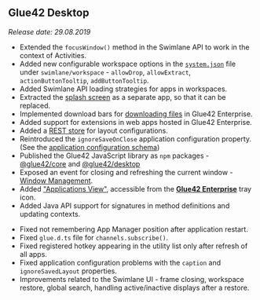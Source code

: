 ## Glue42 Desktop

*Release date: 29.08.2019*

<glue42 name="addClass" class="newFeatures" element="p" text="New Features">

- Extended the `focusWindow()` method in the Swimlane API to work in the context of Activities.
- Added new configurable workspace options in the [`system.json`](../../../assets/configuration/system.json) file under `swimlane/workspace` - `allowDrop`, `allowExtract`, `actionButtonTooltip`, `addButtonTooltip`.
- Added Swimlane API loading strategies for apps in workspaces.
- Extracted the [splash screen](../../how-to/rebrand-glue42/user-interface/index.html#splash_screen) as a separate app, so that it can be replaced.
- Implemented download bars for [downloading files](../../../glue42-concepts/glue42-platform-features/index.html#downloading_files) in Glue42 Enterprise.
- Added support for extensions in web apps hosted in Glue42 Enterprise.
- Added a [REST store](../../../glue42-concepts/windows/layouts/overview/index.html#layout_stores) for layout configurations.
- Reintroduced the `ignoreSaveOnClose` application configuration property. (See the [application configuration schema](../../../assets/configuration/application.json))
- Published the Glue42 JavaScript library as `npm` packages - [@glue42/core](https://www.npmjs.com/package/@glue42/core) and [@glue42/desktop](https://npmjs.com/package/@glue42/desktop)
- Exposed an event for closing and refreshing the current window - [Window Management](../../../glue42-concepts/windows/window-management/javascript/index.html#window_events-close_and_refresh).
- Added ["Applications View"](../../general-overview/index.html#using_glue42_enterprise-applications_view), accessible from the [**Glue42 Enterprise**](https://glue42.com/enterprise/) tray icon.
- Added Java API support for signatures in method definitions and updating contexts.

<glue42 name="addClass" class="bugFixes" element="p" text="Improvements and Bug Fixes"> 

- Fixed not remembering App Manager position after application restart.
- Fixed `glue.d.ts` file for `channels.subscribe()`.
- Fixed registered hotkey appearing in the utility list only after refresh of all apps.
- Fixed application configuration problems with the `caption` and `ignoreSavedLayout` properties. 
- Improvements related to the Swimlane UI - frame closing, workspace restore, global search, handling active/inactive displays after a restore. 
